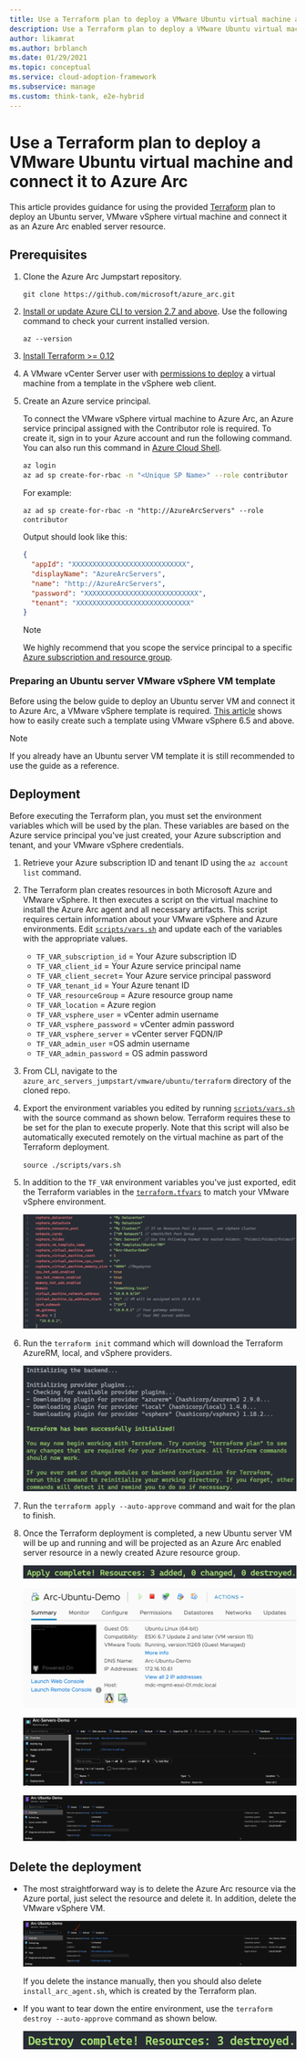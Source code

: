 ```yaml
---
title: Use a Terraform plan to deploy a VMware Ubuntu virtual machine and connect it to Azure Arc
description: Use a Terraform plan to deploy a VMware Ubuntu virtual machine and connect it to Azure Arc.
author: likamrat
ms.author: brblanch
ms.date: 01/29/2021
ms.topic: conceptual
ms.service: cloud-adoption-framework
ms.subservice: manage
ms.custom: think-tank, e2e-hybrid
---
```


# Use a Terraform plan to deploy a VMware Ubuntu virtual machine and connect it to Azure Arc

This article provides guidance for using the provided [Terraform](https://www.terraform.io/) plan to deploy an Ubuntu server, VMware vSphere virtual machine and connect it as an Azure Arc enabled server resource.

## Prerequisites

1. Clone the Azure Arc Jumpstart repository.

    ```console
    git clone https://github.com/microsoft/azure_arc.git
    ```

2. [Install or update Azure CLI to version 2.7 and above](/cli/azure/install-azure-cli). Use the following command to check your current installed version.

    ```console
    az --version
    ```

3. [Install Terraform >= 0.12](https://learn.hashicorp.com/tutorials/terraform/install-cli)

4. A VMware vCenter Server user with [permissions to deploy](https://docs.vmware.com/en/VMware-vSphere/7.0/com.vmware.vsphere.vm_admin.doc/GUID-4D0F8E63-2961-4B71-B365-BBFA24673FDB.html) a virtual machine from a template in the vSphere web client.

5. Create an Azure service principal.

    To connect the VMware vSphere virtual machine to Azure Arc, an Azure service principal assigned with the Contributor role is required. To create it, sign in to your Azure account and run the following command. You can also run this command in [Azure Cloud Shell](https://shell.azure.com/).

    ```bash
    az login
    az ad sp create-for-rbac -n "<Unique SP Name>" --role contributor
    ```

    For example:

    ```console
    az ad sp create-for-rbac -n "http://AzureArcServers" --role contributor
    ```

    Output should look like this:

    ```json
    {
      "appId": "XXXXXXXXXXXXXXXXXXXXXXXXXXXX",
      "displayName": "AzureArcServers",
      "name": "http://AzureArcServers",
      "password": "XXXXXXXXXXXXXXXXXXXXXXXXXXXX",
      "tenant": "XXXXXXXXXXXXXXXXXXXXXXXXXXXX"
    }
    ```

    > [!NOTE]
    > We highly recommend that you scope the service principal to a specific [Azure subscription and resource group](/cli/azure/ad/sp).

### Preparing an Ubuntu server VMware vSphere VM template

Before using the below guide to deploy an Ubuntu server VM and connect it to Azure Arc, a VMware vSphere template is required. [This article](./vmware-ubuntu-template.md) shows how to easily create such a template using VMware vSphere 6.5 and above.

> [!NOTE]
> If you already have an Ubuntu server VM template it is still recommended to use the guide as a reference.

## Deployment

Before executing the Terraform plan, you must set the environment variables which will be used by the plan. These variables are based on the Azure service principal you've just created, your Azure subscription and tenant, and your VMware vSphere credentials.

1. Retrieve your Azure subscription ID and tenant ID using the `az account list` command.

2. The Terraform plan creates resources in both Microsoft Azure and VMware vSphere. It then executes a script on the virtual machine to install the Azure Arc agent and all necessary artifacts. This script requires certain information about your VMware vSphere and Azure environments. Edit [`scripts/vars.sh`](https://github.com/microsoft/azure_arc/blob/main/azure_arc_servers_jumpstart/vmware/ubuntu/terraform/scripts/vars.sh) and update each of the variables with the appropriate values.

    - `TF_VAR_subscription_id` = Your Azure subscription ID
    - `TF_VAR_client_id` = Your Azure service principal name
    - `TF_VAR_client_secret`= Your Azure service principal password
    - `TF_VAR_tenant_id` = Your Azure tenant ID
    - `TF_VAR_resourceGroup` = Azure resource group name
    - `TF_VAR_location` = Azure region
    - `TF_VAR_vsphere_user` = vCenter admin username
    - `TF_VAR_vsphere_password` = vCenter admin password
    - `TF_VAR_vsphere_server` = vCenter server FQDN/IP
    - `TF_VAR_admin_user` =OS admin username
    - `TF_VAR_admin_password` = OS admin password

3. From CLI, navigate to the `azure_arc_servers_jumpstart/vmware/ubuntu/terraform` directory of the cloned repo.

4. Export the environment variables you edited by running [`scripts/vars.sh`](https://github.com/microsoft/azure_arc/blob/main/azure_arc_servers_jumpstart/vmware/ubuntu/terraform/scripts/vars.sh) with the source command as shown below. Terraform requires these to be set for the plan to execute properly. Note that this script will also be automatically executed remotely on the virtual machine as part of the Terraform deployment.

    `source ./scripts/vars.sh`

5. In addition to the `TF_VAR` environment variables you've just exported, edit the Terraform variables in the [`terraform.tfvars`](https://github.com/microsoft/azure_arc/blob/main/azure_arc_servers_jumpstart/vmware/ubuntu/terraform/terraform.tfvars) to match your VMware vSphere environment.

    ![A screenshot of the `TF_VAR` environment variables](./media/vmware-terraform-ubuntu/variables.png)

6. Run the `terraform init` command which will download the Terraform AzureRM, local, and vSphere providers.

    ![A screenshot of the `terraform init` command.](./media/vmware-terraform-ubuntu/terraform-init.png)

7. Run the `terraform apply --auto-approve` command and wait for the plan to finish.

8. Once the Terraform deployment is completed, a new Ubuntu server VM will be up and running and will be projected as an Azure Arc enabled server resource in a newly created Azure resource group.

    ![A screenshot of `terraform apply` completed.](./media/vmware-terraform-ubuntu/terraform-apply.png)

    ![A screenshot of a new VMware vSphere Ubuntu server virtual machine.](./media/vmware-terraform-ubuntu/new-vm.png)

    ![A screenshot of an Azure Arc enabled server in an Azure resource group.](./media/vmware-terraform-ubuntu/server-1.png)

    ![Another screenshot of an Azure Arc enabled server in an Azure resource group.](./media/vmware-terraform-ubuntu/server-2.png)

## Delete the deployment

- The most straightforward way is to delete the Azure Arc resource via the Azure portal, just select the resource and delete it. In addition, delete the VMware vSphere VM.

  ![A screenshot of an Azure Arc enabled server being deleted.](./media/vmware-terraform-ubuntu/delete-server.png)

  If you delete the instance manually, then you should also delete `install_arc_agent.sh`, which is created by the Terraform plan.

- If you want to tear down the entire environment, use the `terraform destroy --auto-approve` command as shown below.

  ![A screenshot of the `terraform destroy` command.](./media/vmware-terraform-ubuntu/terraform-destroy.png)
